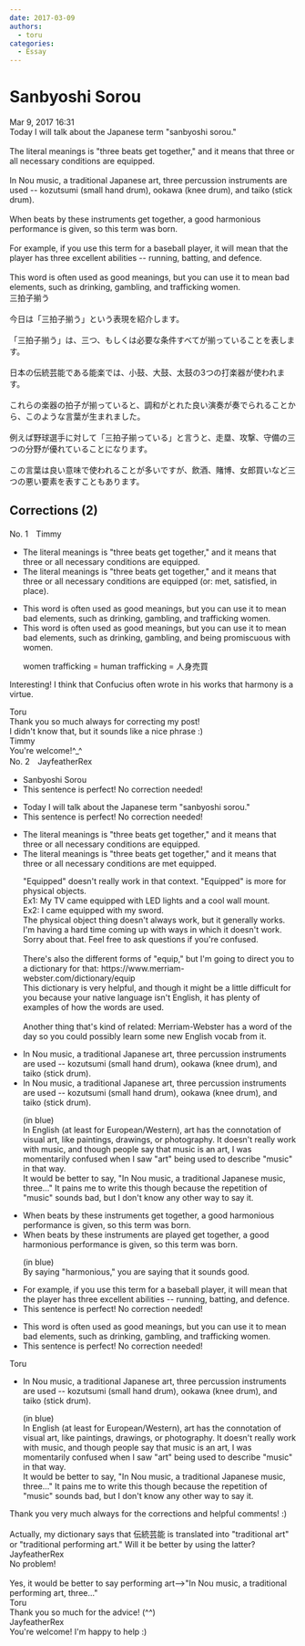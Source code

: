 ```yaml
---
date: 2017-03-09
authors:
  - toru
categories:
  - Essay
---
```


<h1 id="subject_show">Sanbyoshi Sorou</h1>
<div class="date">Mar 9, 2017 16:31</div>
<div id="post"><div id="body_show_ori">
Today I will talk about the Japanese term "sanbyoshi sorou."<br/><br/>The literal meanings is "three beats get together," and it means that three or all necessary conditions are equipped.<br/><br/>In Nou music, a traditional Japanese art, three percussion instruments are used -- kozutsumi (small hand drum), ookawa (knee drum), and taiko (stick drum).<br/><br/>When beats by these instruments get together, a good harmonious performance is given, so this term was born.<br/><br/>For example, if you use this term for a baseball player, it will mean that the player has three excellent abilities -- running, batting, and defence.<br/><br/>This word is often used as good meanings, but you can use it to mean bad elements, such as drinking, gambling, and trafficking women.
</div></div>

<!-- more -->

<div id="post_ja"><div id="body_show_mo">
三拍子揃う<br/><br/>今日は「三拍子揃う」という表現を紹介します。<br/><br/>「三拍子揃う」は、三つ、もしくは必要な条件すべてが揃っていることを表します。<br/><br/>日本の伝統芸能である能楽では、小鼓、大鼓、太鼓の3つの打楽器が使われます。<br/><br/>これらの楽器の拍子が揃っていると、調和がとれた良い演奏が奏でられることから、このような言葉が生まれました。<br/><br/>例えば野球選手に対して「三拍子揃っている」と言うと、走塁、攻撃、守備の三つの分野が優れていることになります。<br/><br/>この言葉は良い意味で使われることが多いですが、飲酒、賭博、女郎買いなど三つの悪い要素を表すこともあります。
</div></div>

## Corrections (2)
<div id="block"><div class="first_name"> No. 1　<span class="just_name">Timmy</span></div><div id="block2">
<ul class="correction_field">
<li class="incorrect">The literal meanings is "three beats get together," and it means that three or all necessary conditions are equipped.</li>
<li class="corrected correct">
The literal meanings is "three beats get together," and it means that three or all necessary conditions are equipped (or: <span class="f_blue">met</span>, <span class="f_blue">satisfied</span>, <span class="f_blue">in place</span>).
</li>
</ul>
<ul class="correction_field">
<li class="incorrect">This word is often used as good meanings, but you can use it to mean bad elements, such as drinking, gambling, and trafficking women.</li>
<li class="corrected correct">
This word is often used as good meanings, but you can use it to mean bad elements, such as drinking, gambling, and <span class="f_blue">being promiscuous with</span> women.
<p class="correction_comment">women trafficking = human trafficking = 人身売買</p>
</li>
</ul>
<p class="comment_small">
 Interesting! I think that Confucius often wrote in his works that harmony is a virtue.
</p>

</div><div class="name"><span class="just_name">Toru</span><br>
Thank you so much always for correcting my post!<br/>I didn't know that, but it sounds like a nice phrase :)
</div>
<div class="name"><span class="just_name">Timmy</span><br>
You're welcome!^_^
</div>
</div>
<div id="block"><div class="first_name"> No. 2　<span class="just_name">JayfeatherRex</span></div><div id="block2">
<ul class="correction_field">
<li class="incorrect">Sanbyoshi Sorou</li>
<li class="corrected perfect">This sentence is perfect! No correction needed!</li>
</ul>
<ul class="correction_field">
<li class="incorrect">Today I will talk about the Japanese term "sanbyoshi sorou."</li>
<li class="corrected perfect">This sentence is perfect! No correction needed!</li>
</ul>
<ul class="correction_field">
<li class="incorrect">The literal meanings is "three beats get together," and it means that three or all necessary conditions are equipped.</li>
<li class="corrected correct">
The literal meanings is "three beats get together," and it means that three or all necessary conditions are <span class="f_red">met </span><span class="sline">equipped</span>.
<p class="correction_comment">"Equipped" doesn't really work in that context.  "Equipped" is more for physical objects.<br/>Ex1: My TV came equipped with LED lights and a cool wall mount.<br/>Ex2: I came equipped with my sword.<br/>The physical object thing doesn't always work, but it generally works.<br/>I'm having a hard time coming up with ways in which it doesn't work.  Sorry about that.  Feel free to ask questions if you're confused.<br/><br/>There's also the different forms of "equip," but I'm going to direct you to a dictionary for that: https://www.merriam-webster.com/dictionary/equip<br/>This dictionary is very helpful, and though it might be a little difficult for you because your native language isn't English, it has plenty of examples of how the words are used.<br/><br/>Another thing that's kind of related: Merriam-Webster has a word of the day so you could possibly learn some new English vocab from it.</p>
</li>
</ul>
<ul class="correction_field">
<li class="incorrect">In Nou music, a traditional Japanese art, three percussion instruments are used -- kozutsumi (small hand drum), ookawa (knee drum), and taiko (stick drum).</li>
<li class="corrected correct">
In Nou music, a traditional Japanese <span class="f_blue">art</span>, three percussion instruments are used -- kozutsumi (small hand drum), ookawa (knee drum), and taiko (stick drum).
<p class="correction_comment">(in blue)<br/>In English (at least for European/Western), art has the connotation of visual art, like paintings, drawings, or photography.  It doesn't really work with music, and though people say that music is an art, I was momentarily confused when I saw "art" being used to describe "music" in that way.  <br/>It would be better to say, "In Nou music, a traditional Japanese music, three..."  It pains me to write this though because the repetition of "music" sounds bad, but I don't know any other way to say it.</p>
</li>
</ul>
<ul class="correction_field">
<li class="incorrect">When beats by these instruments get together, a good harmonious performance is given, so this term was born.</li>
<li class="corrected correct">
When beats by these instruments <span class="f_red">are played </span><span class="sline">get together</span>, a <span class="sline"><span class="f_blue">good </span></span>harmonious performance is given, so this term was born.
<p class="correction_comment">(in blue)<br/>By saying "harmonious," you are saying that it sounds good.</p>
</li>
</ul>
<ul class="correction_field">
<li class="incorrect">For example, if you use this term for a baseball player, it will mean that the player has three excellent abilities -- running, batting, and defence.</li>
<li class="corrected perfect">This sentence is perfect! No correction needed!</li>
</ul>
<ul class="correction_field">
<li class="incorrect">This word is often used as good meanings, but you can use it to mean bad elements, such as drinking, gambling, and trafficking women.</li>
<li class="corrected perfect">This sentence is perfect! No correction needed!</li>
</ul>
</div><div class="name"><span class="just_name">Toru</span><br><div class="quote_field"><ul class="correction_field">
<li class="corrected correct">
In Nou music, a traditional Japanese <span class="f_blue">art</span>, three percussion instruments are used -- kozutsumi (small hand drum), ookawa (knee drum), and taiko (stick drum).
<p class="correction_comment">
(in blue)<br/>In English (at least for European/Western), art has the connotation of visual art, like paintings, drawings, or photography.  It doesn't really work with music, and though people say that music is an art, I was momentarily confused when I saw "art" being used to describe "music" in that way.  <br/>It would be better to say, "In Nou music, a traditional Japanese music, three..."  It pains me to write this though because the repetition of "music" sounds bad, but I don't know any other way to say it.
</p>
</li>
</ul></div>
Thank you very much always for the corrections and helpful comments! :)<br/><br/>Actually, my dictionary says that 伝統芸能 is translated into "traditional art" or "traditional performing art." Will it be better by using the latter?
</div>
<div class="name"><span class="just_name">JayfeatherRex</span><br>
No problem!<br/><br/>Yes, it would be better to say performing art--&gt;"In Nou music, a traditional performing art, three..."
</div>
<div class="name"><span class="just_name">Toru</span><br>
Thank you so much for the advice! (^^)
</div>
<div class="name"><span class="just_name">JayfeatherRex</span><br>
You're welcome!  I'm happy to help :)
</div>
</div>
